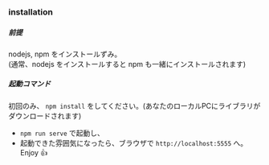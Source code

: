 ### installation

##### 前提
nodejs, npm をインストールずみ。  
(通常、nodejs をインストールすると npm も一緒にインストールされます)

##### 起動コマンド
初回のみ、 `npm install` をしてください。(あなたのローカルPCにライブラリがダウンロードされます)

 - `npm run serve` で起動し、
 - 起動できた雰囲気になったら、ブラウザで `http://localhost:5555` へ。Enjoy 👍